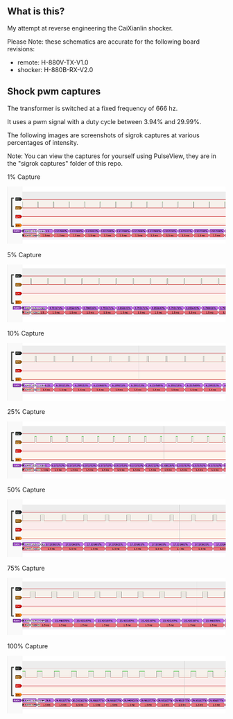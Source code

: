 ## What is this?

My attempt at reverse engineering the CaiXianlin shocker.


Please Note: these schematics are accurate for the following board revisions:
* remote: H-880V-TX-V1.0
* shocker: H-880B-RX-V2.0

## Shock pwm captures

The transformer is switched at a fixed frequency of 666 hz.

It uses a pwm signal with a duty cycle between 3.94% and 29.99%.

The following images are screenshots of sigrok captures at various percentages of intensity.

Note: You can view the captures for yourself using PulseView, they are in the "sigrok captures" folder of this repo.

1% Capture

![alt text](./images/1.png "1% intensity")

5% Capture

![alt text](./images/5.png "5% intensity")

10% Capture

![alt text](./images/10.png "10% intensity")

25% Capture

![alt text](./images/25.png "25% intensity")

50% Capture

![alt text](./images/50.png "50% intensity")

75% Capture

![alt text](./images/75.png "75% intensity")

100% Capture

![alt text](./images/100.png "100% intensity")

